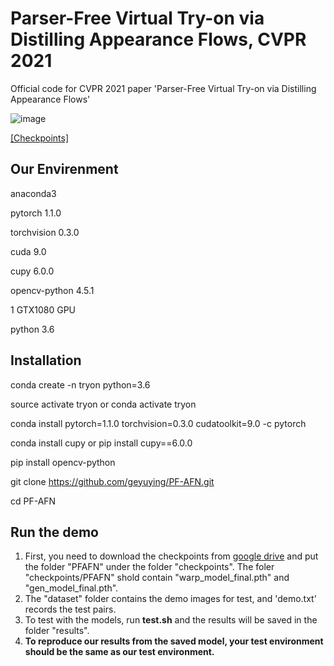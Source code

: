 # Parser-Free Virtual Try-on via Distilling Appearance Flows, CVPR 2021
Official code for CVPR 2021 paper 'Parser-Free Virtual Try-on via Distilling Appearance Flows'

![image](https://github.com/geyuying/PF-AFN/blob/main/show/compare.jpg?raw=true)

[[Checkpoints]](https://drive.google.com/file/d/1_a0AiN8Y_d_9TNDhHIcRlERz3zptyYWV/view?usp=sharing)

## Our Envirenment
anaconda3

pytorch 1.1.0

torchvision 0.3.0

cuda 9.0

cupy 6.0.0

opencv-python 4.5.1

1 GTX1080 GPU

python 3.6

## Installation
conda create -n tryon python=3.6

source activate tryon     or     conda activate tryon

conda install pytorch=1.1.0 torchvision=0.3.0 cudatoolkit=9.0 -c pytorch

conda install cupy     or     pip install cupy==6.0.0

pip install opencv-python

git clone https://github.com/geyuying/PF-AFN.git

cd PF-AFN

## Run the demo
1. First, you need to download the checkpoints from [google drive](https://drive.google.com/file/d/1_a0AiN8Y_d_9TNDhHIcRlERz3zptyYWV/view?usp=sharing) and put the folder "PFAFN" under the folder "checkpoints". The foler "checkpoints/PFAFN" shold contain "warp_model_final.pth" and "gen_model_final.pth". 
2. The "dataset" folder contains the demo images for test, and 'demo.txt' records the test pairs.
3. To test with the models, run **test.sh** and the results will be saved in the folder "results".
4. **To reproduce our results from the saved model, your test environment should be the same as our test environment.** 
